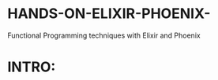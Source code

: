 


# HANDS-ON-ELIXIR-PHOENIX-
Functional Programming techniques with Elixir and Phoenix


# INTRO:

